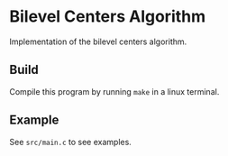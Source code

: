 # Bilevel Centers Algorithm

Implementation of the bilevel centers algorithm.

## Build

Compile this program by running `make` in a linux terminal.

## Example

See `src/main.c` to see examples.
